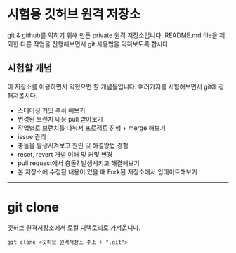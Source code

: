 # 시험용 깃허브 원격 저장소

git & github를 익히기 위해 만든 private 원격 저장소입니다. README.md file을 제외한 다른 작업을 진행해보면서 git 사용법을 익혀보도록 합시다. 


## 시험할 개념

이 저장소를 이용하면서 익혔으면 할 개념들입니다. 여러가지를 시험해보면서 git에 강해져봅시다. 

- 스테이징 커밋 푸쉬 해보기
- 변경된 브랜치 내용 pull 받아보기
- 작업별로 브랜치를 나눠서 프로잭트 진행 + merge 해보기
- issue 관리
- 충돌을 발생시켜보고 원인 및 해결방법 경험
- reset, revert 개념 이해 및 커밋 변경
- pull request에서 충돌? 발생시키고 해결해보기
- 본 저장소에 수정된 내용이 있을 때 Fork된 저장소에서 업데이트해보기

***

# git clone

깃허브 원격저장소에서 로컬 디랙토리로 가져옵니다. 

```
git clone <깃허브 원격저장소 주소 + ".git">
```